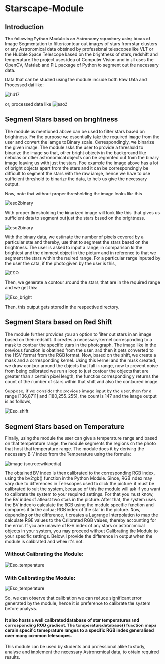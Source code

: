 # Starscape-Module

## Introduction
The following Python Module is an Astronomy repository using ideas of Image Segmentation to filter/contour out images of stars from star clusters or any Astronomical data obtained by professional telescopes like VLT or the Hubble Space Telescope based on the brightness of stars, redshift and temperature.The project uses idea of Computer Vision and in all uses the OpenCV, Matalab and PIL package of Python to segment out the necessary data. 
 
 Data that can be studied using the module include both Raw Data and Processed dat like:
 
![hd17](https://user-images.githubusercontent.com/77894161/105863173-9b8a2100-6016-11eb-8a16-509677bc07d6.jpg)

or, processed data like
![eso2](https://user-images.githubusercontent.com/77894161/105863682-23702b00-6017-11eb-925f-13e100039926.jpg)

## Segment Stars based on brightness
The module as mentioned above can be used to filter stars based on brightness. For the purpose we essentially take the required image from the user and convert the iamge to Binary scale. Correspondingly, we binarize the given image. The module asks the user to provide a threshold to binarize the image so that, other bright objects in the background like nebulas or other astronomical objects can be segmnted out from the binary image leaving us with just the stars. Foe example the image above has a lot of bright objects apart from the stars and it can be correspondingly be difficult to segment the stars with the raw iamge, hence we have to use sufficient threshold to binarize the data, to help us give the necessary output.

Now, note that without proper thresholding the image looks like this

![eso2binary](https://user-images.githubusercontent.com/77894161/105865385-e60c9d00-6018-11eb-908c-68e02a879d9f.jpg)

With proper thresholding the binarized image will look like this, that gives us sufficient data to segment out just the stars based on the brightness.

![eso2binary](https://user-images.githubusercontent.com/77894161/105866060-95497400-6019-11eb-90c7-c44dc5dc735d.jpg)

With the binary data, we estimate the number of pixels covered by a particular star and thereby, use that to segment the stars based on the brightness. The user is asked to input a range, in comparison to the brightest and the dimmest object in the picture and in reference to that we segment the stars within the reuired range. For a particular range inputed by the user the data, if the photo given by the user is this,

![ESO](https://user-images.githubusercontent.com/77894161/105866672-3cc6a680-601a-11eb-9346-5d7edb429bd7.jpg)

Then, we generate a contour around the stars, that are in the required range and we get this:

![Eso_bright](https://user-images.githubusercontent.com/77894161/105867390-0e959680-601b-11eb-830b-d0946ac4ae56.jpg)

Then, this output gets stored in the respective directory.

## Segment Stars based on Red Shift
The module further provides you an option to filter out stars in an image based on their redshift. It creates a necessary kernel corresponding to a mask to contour the specific stars in the photograph. The image like in the previous function is obatined from the user, and then it gets converted to the HSV format from the RGB format. Now, based on  the shift, we create a mask and a corresponding kernel. Using this kernel and the mask created, we draw contour around the objects that fall in range, now to prevent noise from being calibrated we run a loop to just contour the objects that are greater than a certain pixel length, the function correspondingly returns the count of the number of stars within that shift and also the contoured image.

Suppose, if we consider the previous image input by the user, then for a range [136,87,11] and [180,255, 255], the count is 147 and the image output is as follows,

![Eso_shift](https://user-images.githubusercontent.com/77894161/105868766-8617f580-601c-11eb-86bf-a38c353ece25.jpg)

## Segment Stars based on Temperature
Finally, using the module the user can give a temperature range and based on that temperature range, the module segments the regions on the photo that host that temperature range. The module does it by deriving the necessary B-V index from the Temperature using the formula:

![image](https://user-images.githubusercontent.com/77894161/105882504-ba46e280-602b-11eb-86e3-475bb957464d.png)
(source:wikipedia)

The obtained BV index is then calibrated to the corresponding RGB index, using the bv2rgb() function in the Python Module. Since, RGB index may vary due to differences in Telescopes used to click the picture, it must be calibrated to suit the system, because of this the module will ask if you want to calibrate the system to your required settings. For that you must know, the BV index of atleast two stars in the picture. After that, the system uses the BV index to calculate the RGB using the module specific function and compares it to the actua; RGB index of the star in the picture. Now, depending on the difference, it creates a Lagrange Interpolation to map the calculate RGB values to the Calibrated RGB values, thereby accounting for the error. If you are unawre of B-V index of any stars or astronomical objects in your system, you may proceed without Calibrating the Module to your specific settings. Below, I provide the difference in output when the module is calibrated and when it's not.

### Without Calibrating the Module:

![Eso_temperature](https://user-images.githubusercontent.com/77894161/105885336-06dfed00-602f-11eb-88cb-78c4559371a6.jpg)

### With Calibrating the Module:

![Eso_temperature](https://user-images.githubusercontent.com/77894161/105886306-41965500-6030-11eb-855c-1671800c26dd.jpg)

So, we can observe that calibration we can reduce significant error generated by the module, hence it is preference to calibrate the system before analysis.



 #### It also hosts a well calibrated database of star temperatures and corresponding RGB gradient. The temperaturedatabase() function maps cerain specific temeprature ranges to a specific RGB index generalised over many common telescopes.

This module can be used by students and professional alike to study, analyse and implement the necessary Astronomical data, to obtain required results.
